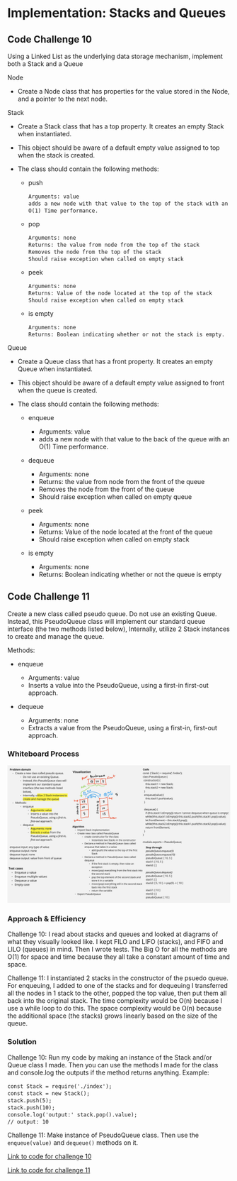 # Implementation: Stacks and Queues

## Code Challenge 10

Using a Linked List as the underlying data storage mechanism, implement both a Stack and a Queue

Node

- Create a Node class that has properties for the value stored in the Node, and a pointer to the next node.

Stack

- Create a Stack class that has a top property. It creates an empty Stack when instantiated.
- This object should be aware of a default empty value assigned to top when the stack is created.
- The class should contain the following methods:

  - push

        Arguments: value
        adds a new node with that value to the top of the stack with an O(1) Time performance.

  - pop

        Arguments: none
        Returns: the value from node from the top of the stack
        Removes the node from the top of the stack
        Should raise exception when called on empty stack

  - peek

        Arguments: none
        Returns: Value of the node located at the top of the stack
        Should raise exception when called on empty stack

  - is empty

        Arguments: none
        Returns: Boolean indicating whether or not the stack is empty.

Queue

- Create a Queue class that has a front property. It creates an empty Queue when instantiated.
- This object should be aware of a default empty value assigned to front when the queue is created.
- The class should contain the following methods:

  - enqueue

    - Arguments: value
    - adds a new node with that value to the back of the queue with an O(1) Time performance.

  - dequeue

    - Arguments: none
    - Returns: the value from node from the front of the queue
    - Removes the node from the front of the queue
    - Should raise exception when called on empty queue

  - peek
    - Arguments: none
    - Returns: Value of the node located at the front of the queue
    - Should raise exception when called on empty stack

  - is empty
    - Arguments: none
    - Returns: Boolean indicating whether or not the queue is empty

## Code Challenge 11

Create a new class called pseudo queue.
Do not use an existing Queue.
Instead, this PseudoQueue class will implement our standard queue interface (the two methods listed below),
Internally, utilize 2 Stack instances to create and manage the queue.

Methods:

- enqueue
  - Arguments: value
  - Inserts a value into the PseudoQueue, using a first-in first-out approach.

- dequeue
  - Arguments: none
  - Extracts a value from the PseudoQueue, using a first-in, first-out approach.

### Whiteboard Process

![Challenge 11](code-challenge-11.jpeg)

### Approach & Efficiency

Challenge 10: I read about stacks and queues and looked at diagrams of what they visually looked like. I kept FILO and LIFO (stacks), and FIFO and LILO (queues) in mind. Then I wrote tests. The Big O for all the methods are O(1) for space and time because they all take a constant amount of time and space.

Challenge 11: I instantiated 2 stacks in the constructor of the psuedo queue. For enqueuing, I added to one of the stacks and for dequeuing I transferred all the nodes in 1 stack to the other, popped the top value, then put them all back into the original stack. The time complexity would be O(n) because I use a while loop to do this. The space complexity would be O(n) because the additional space (the stacks) grows linearly based on the size of the queue.

### Solution

Challenge 10: Run my code by making an instance of the Stack and/or Queue class I made. Then you can use the methods I made for the class and console.log the outputs if the method returns anything. Example:

    const Stack = require('./index');
    const stack = new Stack();
    stack.push(5);
    stack.push(10);
    console.log('output:' stack.pop().value);
    // output: 10

Challenge 11: Make instance of PseudoQueue class. Then use the `enqueue(value)` and `dequeue()` methods on it.

[Link to code for challenge 10](index.js)

[Link to code for challenge 11](PseudoQueue.js)
